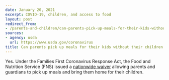 ```yaml
---
date: January 20, 2021
excerpt: COVID-19, children, and access to food
layout: post
redirect_from:
- /parents-and-children/can-parents-pick-up-meals-for-their-kids-without-them-present/
sources:
- agency: usda
  url: https://www.usda.gov/coronavirus
title: Can parents pick up meals for their kids without their children present?
---
```


Yes. Under the Families First Coronavirus Response Act, the Food and Nutrition Service (FNS) issued a [nationwide waiver](https://www.fns.usda.gov/disaster/pandemic/covid-19) allowing parents and guardians to pick up meals and bring them home for their children.